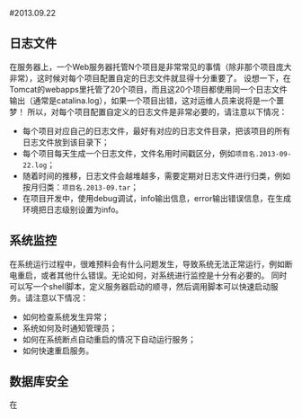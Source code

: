 #2013.09.22

## 日志文件

  在服务器上，一个Web服务器托管N个项目是非常常见的事情（除非那个项目庞大非常），这时候对每个项目配置自定的日志文件就显得十分重要了。
设想一下，在Tomcat的webapps里托管了20个项目，而且这20个项目都使用同一个日志文件输出（通常是catalina.log），如果一个项目出错，这对运维人员来说将是一个噩梦！
所以，对每个项目配置自定义的日志文件是非常必要的，请注意以下情况：

  * 每个项目对应自己的日志文件，最好有对应的日志文件目录，把该项目的所有日志文件放到该目录下；
  * 每个项目每天生成一个日志文件，文件名用时间戳区分，例如<code>项目名.2013-09-22.log</code>；
  * 随着时间的推移，日志文件会越堆越多，需要定期对日志文件进行归类，例如按月归类：<code>项目名.2013-09.tar</code>；
  * 在项目开发中，使用debug调试，info输出信息，error输出错误信息，在生成环境把日志级别设置为info。

## 系统监控
 
  在系统运行过程中，很难预料会有什么问题发生，导致系统无法正常运行，例如断电重启，或者其他什么错误。无论如何，对系统进行监控是十分有必要的。
同时可以写一个shell脚本，定义服务器启动的顺寻，然后调用脚本可以快速启动服务。请注意以下情况：

  * 如何检查系统发生异常；
  * 系统如何及时通知管理员；
  * 如何在系统断点自动重启的情况下自动运行服务；
  * 如何快速重启服务。

## 数据库安全
  
  在
  
